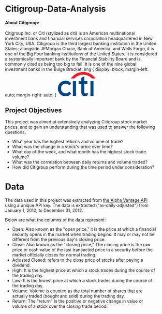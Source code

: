 #  Citigroup-Data-Analysis
#### About Citigroup:
Citigroup Inc. or Citi (stylized as citi) is an American multinational investment bank and financial services corporation headquartered in New York City, USA.
Citigroup is the third largest banking institution in the United States; alongside JPMorgan Chase, Bank of America, and Wells Fargo, it is one of the Big Four banking institutions of the United States. It is considered a systemically important bank by the Financial Stability Board and is commonly cited as being too big to fail. It is one of the nine global investment banks in the Bulge Bracket.
img {
  display: block;
  margin-left: auto;
  margin-right: auto;
}
<img src="https://github.com/Nsb2020/Data-Science-Project/blob/main/CITI.png" alt="Citigroup" style="width:25%;">

## Project Objectives
This project was aimed at extensively analyzing Citigroup stock market prices. and to gain an understanding that was used to answer the following questions. 

* What year has the highest returns and volume of trade?
* What was the change in a stock's price over time?
* What day of the week, and what month has the highest stock trade volume?
* What was the correlation between daily returns and volume traded?
* How did Citigroup perform during the time period under consideration?


# Data
The data used in this project was extracted from [the Alpha Vantage API](https://www.alphavantage.co/) using a unique API key.
The data is extracted ("av-daily-adjusted") from January 1, 2012, to December 31, 2012.

Below are what the columns of the data represent:
* Open: Also known as the "open price," it is the price at which a financial security opens in the market when trading begins. It may or may not be different from the previous day's closing price.
* Close: Also known as the "closing price," The closing price is the raw price or cash value of the last transacted price in a security before the market officially closes for normal trading.
* Adjusted Closed: refers to the close price of stocks after paying a dividend.
* High: It is the highest price at which a stock trades during the course of the trading day.
* Low: It is the lowest price at which a stock trades during the course of the trading day.
* Volume: Volume is counted as the total number of shares that are actually traded (bought and sold) during the trading day.
* Return: The "return" is the positive or negative change in value or volume of a stock over the closing trade period.
